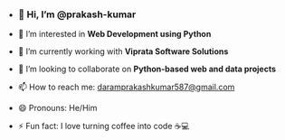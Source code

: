 - ### 👋 Hi, I’m @prakash-kumar

- 👀 I’m interested in **Web Development using Python**
- 🌱 I’m currently working with **Viprata Software Solutions**
- 💞️ I’m looking to collaborate on **Python-based web and data projects**
- 📫 How to reach me: daramprakashkumar587@gmail.com
- 😄 Pronouns: He/Him
- ⚡ Fun fact: I love turning coffee into code ☕💻


<!---
prakash-python/prakash-python is a ✨ special ✨ repository because its `README.md` (this file) appears on your GitHub profile.
You can click the Preview link to take a look at your changes.
--->
